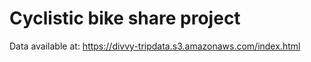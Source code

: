 # Cyclistic bike share project

Data available at:
https://divvy-tripdata.s3.amazonaws.com/index.html

